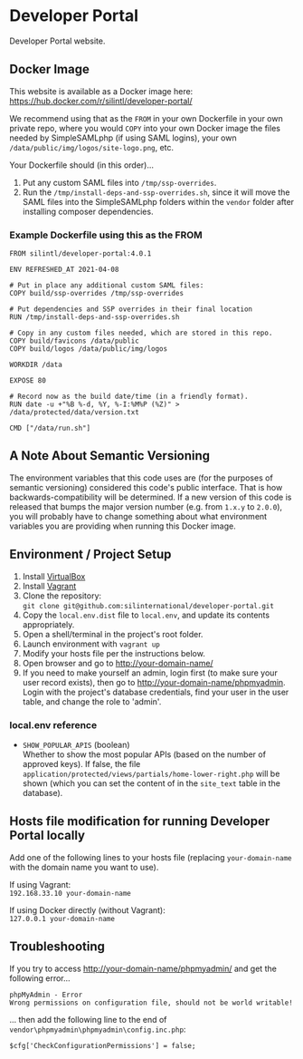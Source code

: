 # Developer Portal #
Developer Portal website.

## Docker Image ##
This website is available as a Docker image here:  
<https://hub.docker.com/r/silintl/developer-portal/>

We recommend using that as the `FROM` in your own Dockerfile in your own
private repo, where you would `COPY` into your own Docker image the files needed
by SimpleSAMLphp (if using SAML logins), your own
`/data/public/img/logos/site-logo.png`, etc.

Your Dockerfile should (in this order)...

1. Put any custom SAML files into `/tmp/ssp-overrides`.
2. Run the `/tmp/install-deps-and-ssp-overrides.sh`, since it will move the SAML
   files into the SimpleSAMLphp folders within the `vendor` folder after
   installing composer dependencies.

### Example Dockerfile using this as the FROM ###

    FROM silintl/developer-portal:4.0.1
    
    ENV REFRESHED_AT 2021-04-08
    
    # Put in place any additional custom SAML files:
    COPY build/ssp-overrides /tmp/ssp-overrides
    
    # Put dependencies and SSP overrides in their final location
    RUN /tmp/install-deps-and-ssp-overrides.sh
    
    # Copy in any custom files needed, which are stored in this repo.
    COPY build/favicons /data/public
    COPY build/logos /data/public/img/logos
    
    WORKDIR /data
    
    EXPOSE 80
    
    # Record now as the build date/time (in a friendly format).
    RUN date -u +"%B %-d, %Y, %-I:%M%P (%Z)" > /data/protected/data/version.txt
    
    CMD ["/data/run.sh"]


## A Note About Semantic Versioning ##
The environment variables that this code uses are (for the purposes of
semantic versioning) considered this code's public interface. That is how
backwards-compatibility will be determined. If a new version of this code is
released that bumps the major version number (e.g. from `1.x.y` to `2.0.0`),
you will probably have to change something about what environment variables
you are providing when running this Docker image.

## Environment / Project Setup ##
1. Install [VirtualBox](http://www.virtualbox.org/wiki/Downloads)
2. Install [Vagrant](http://downloads.vagrantup.com/)
3. Clone the repository:  
   ```git clone git@github.com:silinternational/developer-portal.git```
4. Copy the ```local.env.dist``` file to ```local.env```, and update its 
   contents appropriately.
5. Open a shell/terminal in the project's root folder.
6. Launch environment with ```vagrant up```
7. Modify your hosts file per the instructions below.
8. Open browser and go to <http://your-domain-name/>
9. If you need to make yourself an admin, login first (to make sure your user
   record exists), then go to    <http://your-domain-name/phpmyadmin>.
   Login with the project's database credentials, find your user in the user
   table, and change the role to 'admin'.

### local.env reference ###
- ```SHOW_POPULAR_APIS``` (boolean)  
  Whether to show the most popular APIs (based on the number of approved keys).
  If false, the file ```application/protected/views/partials/home-lower-right.php```
  will be shown (which you can set the content of in the `site_text` table in
  the database).

## Hosts file modification for running Developer Portal locally ##
Add one of the following lines to your hosts file (replacing
```your-domain-name``` with the domain name you want to use).

If using Vagrant:  
```192.168.33.10 your-domain-name```

If using Docker directly (without Vagrant):  
```127.0.0.1 your-domain-name```

## Troubleshooting ##
If you try to access <http://your-domain-name/phpmyadmin/> and get the following 
error... 

    phpMyAdmin - Error  
    Wrong permissions on configuration file, should not be world writable!

... then add the following line to the end of 
`vendor\phpmyadmin\phpmyadmin\config.inc.php`: 

    $cfg['CheckConfigurationPermissions'] = false;
